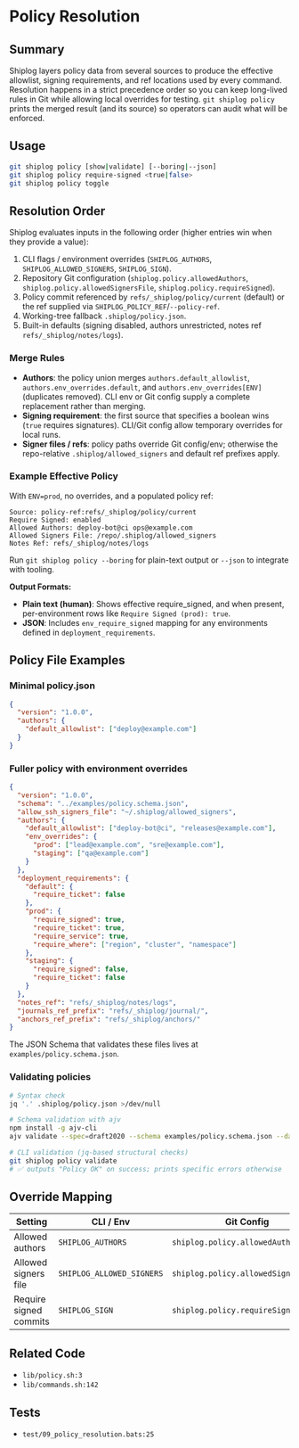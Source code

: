 # Policy Resolution

## Summary
Shiplog layers policy data from several sources to produce the effective allowlist, signing requirements, and ref locations used by every command. Resolution happens in a strict precedence order so you can keep long-lived rules in Git while allowing local overrides for testing. `git shiplog policy` prints the merged result (and its source) so operators can audit what will be enforced.

## Usage
```bash
git shiplog policy [show|validate] [--boring|--json]
git shiplog policy require-signed <true|false>
git shiplog policy toggle
```

## Resolution Order
Shiplog evaluates inputs in the following order (higher entries win when they provide a value):
1. CLI flags / environment overrides (`SHIPLOG_AUTHORS`, `SHIPLOG_ALLOWED_SIGNERS`, `SHIPLOG_SIGN`).
2. Repository Git configuration (`shiplog.policy.allowedAuthors`, `shiplog.policy.allowedSignersFile`, `shiplog.policy.requireSigned`).
3. Policy commit referenced by `refs/_shiplog/policy/current` (default) or the ref supplied via `SHIPLOG_POLICY_REF`/`--policy-ref`.
4. Working-tree fallback `.shiplog/policy.json`.
5. Built-in defaults (signing disabled, authors unrestricted, notes ref `refs/_shiplog/notes/logs`).

### Merge Rules
- **Authors**: the policy union merges `authors.default_allowlist`, `authors.env_overrides.default`, and `authors.env_overrides[ENV]` (duplicates removed). CLI env or Git config supply a complete replacement rather than merging.
- **Signing requirement**: the first source that specifies a boolean wins (`true` requires signatures). CLI/Git config allow temporary overrides for local runs.
- **Signer files / refs**: policy paths override Git config/env; otherwise the repo-relative `.shiplog/allowed_signers` and default ref prefixes apply.

### Example Effective Policy
With `ENV=prod`, no overrides, and a populated policy ref:
```
Source: policy-ref:refs/_shiplog/policy/current
Require Signed: enabled
Allowed Authors: deploy-bot@ci ops@example.com
Allowed Signers File: /repo/.shiplog/allowed_signers
Notes Ref: refs/_shiplog/notes/logs
```

Run `git shiplog policy --boring` for plain-text output or `--json` to integrate with tooling.

**Output Formats:**
- **Plain text (human)**: Shows effective require_signed, and when present, per-environment rows like `Require Signed (prod): true`.
- **JSON**: Includes `env_require_signed` mapping for any environments defined in `deployment_requirements`.

## Policy File Examples

### Minimal policy.json
```json
{
  "version": "1.0.0",
  "authors": {
    "default_allowlist": ["deploy@example.com"]
  }
}
```

### Fuller policy with environment overrides
```json
{
  "version": "1.0.0",
  "schema": "../examples/policy.schema.json",
  "allow_ssh_signers_file": "~/.shiplog/allowed_signers",
  "authors": {
    "default_allowlist": ["deploy-bot@ci", "releases@example.com"],
    "env_overrides": {
      "prod": ["lead@example.com", "sre@example.com"],
      "staging": ["qa@example.com"]
    }
  },
  "deployment_requirements": {
    "default": {
      "require_ticket": false
    },
    "prod": {
      "require_signed": true,
      "require_ticket": true,
      "require_service": true,
      "require_where": ["region", "cluster", "namespace"]
    },
    "staging": {
      "require_signed": false,
      "require_ticket": false
    }
  },
  "notes_ref": "refs/_shiplog/notes/logs",
  "journals_ref_prefix": "refs/_shiplog/journal/",
  "anchors_ref_prefix": "refs/_shiplog/anchors/"
}
```

The JSON Schema that validates these files lives at `examples/policy.schema.json`.

### Validating policies
```bash
# Syntax check
jq '.' .shiplog/policy.json >/dev/null

# Schema validation with ajv
npm install -g ajv-cli
ajv validate --spec=draft2020 --schema examples/policy.schema.json --data .shiplog/policy.json

# CLI validation (jq-based structural checks)
git shiplog policy validate
# ✅ outputs "Policy OK" on success; prints specific errors otherwise
```

## Override Mapping
| Setting | CLI / Env | Git Config | Policy Field |
|---------|-----------|------------|--------------|
| Allowed authors | `SHIPLOG_AUTHORS` | `shiplog.policy.allowedAuthors` | `authors.*` |
| Allowed signers file | `SHIPLOG_ALLOWED_SIGNERS` | `shiplog.policy.allowedSignersFile` | `allow_ssh_signers_file` |
| Require signed commits | `SHIPLOG_SIGN` | `shiplog.policy.requireSigned` | `require_signed` |

## Related Code
- `lib/policy.sh:3`
- `lib/commands.sh:142`

## Tests
- `test/09_policy_resolution.bats:25`
